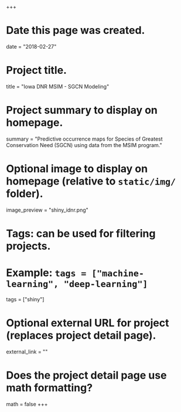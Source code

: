 +++
# Date this page was created.
date = "2018-02-27"

# Project title.
title = "Iowa DNR MSIM - SGCN Modeling"

# Project summary to display on homepage.
summary = "Predictive occurrence maps for Species of Greatest Conservation Need (SGCN) using data from the MSIM program."

# Optional image to display on homepage (relative to `static/img/` folder).
image_preview = "shiny_idnr.png"

# Tags: can be used for filtering projects.
# Example: `tags = ["machine-learning", "deep-learning"]`
tags = ["shiny"]

# Optional external URL for project (replaces project detail page).
external_link = ""

# Does the project detail page use math formatting?
math = false
+++